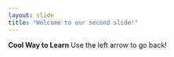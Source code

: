 ```yaml
---
layout: slide
title: "Welcome to our second slide!"
---
```

__Cool Way to Learn__
Use the left arrow to go back!
